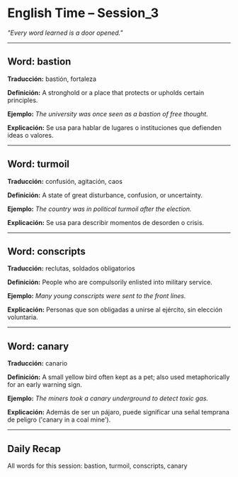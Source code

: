 # English Time – Session_3
*"Every word learned is a door opened."*

---

## Word: bastion
**Traducción:** bastión, fortaleza

**Definición:** A stronghold or a place that protects or upholds certain principles.

**Ejemplo:** _The university was once seen as a bastion of free thought._

**Explicación:** Se usa para hablar de lugares o instituciones que defienden ideas o valores.

---

## Word: turmoil
**Traducción:** confusión, agitación, caos

**Definición:** A state of great disturbance, confusion, or uncertainty.

**Ejemplo:** _The country was in political turmoil after the election._

**Explicación:** Se usa para describir momentos de desorden o crisis.

---

## Word: conscripts
**Traducción:** reclutas, soldados obligatorios

**Definición:** People who are compulsorily enlisted into military service.

**Ejemplo:** _Many young conscripts were sent to the front lines._

**Explicación:** Personas que son obligadas a unirse al ejército, sin elección voluntaria.

---

## Word: canary
**Traducción:** canario

**Definición:** A small yellow bird often kept as a pet; also used metaphorically for an early warning sign.

**Ejemplo:** _The miners took a canary underground to detect toxic gas._

**Explicación:** Además de ser un pájaro, puede significar una señal temprana de peligro ('canary in a coal mine').

---

## Daily Recap
All words for this session: bastion, turmoil, conscripts, canary
